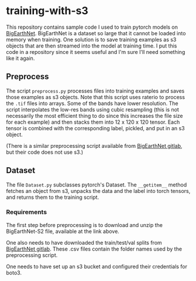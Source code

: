 # training-with-s3

This repository contains sample code I used to train pytorch models on [BigEarthNet](http://bigearth.net/). BigEarthNet is a dataset so large that it cannot be loaded into memory when training. One solution is to save training examples as s3 objects that are then streamed into the model at training time. I put this code in a repository since it seems useful and I'm sure I'll need something like it again.

## Preprocess

The script `preprocess.py` processes files into training examples and saves those examples as s3 objects.  Note that this script uses raterio to process the `.tif` files into arrays. Some of the bands have lower resolution. The script interpolates the low-res bands using cubic resampling (this is not necessarily the most efficient thing to do since this increases the file size for each example) and then stacks them into 12 x 120 x 120 tensor. Each tensor is combined with the corresponding label, pickled, and put in an s3 object.

(There is a similar preprocessing script available from [BigEarthNet gitlab](https://git.tu-berlin.de/rsim/BigEarthNet-S2_43-classes_models), but their code does not use s3.)

## Dataset

The file `Dataset.py` subclasses pytorch's Dataset. The `__getitem__` method fetches an object from s3, unpacks the data and the label into torch tensors, and returns them to the training script. 

### Requirements

The first step before preprocessing is to download and unzip the BigEarthNet-S2 file, available at the link above. 

One also needs to have downloaded the train/test/val splits from [BigEarthNet gitlab](https://git.tu-berlin.de/rsim/BigEarthNet-S2_43-classes_models). These .csv files contain the folder names used by the preprocessing script. 

One needs to have set up an s3 bucket and configured their credentials for boto3.